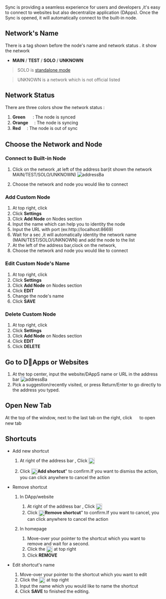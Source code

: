 Sync is providing a seamless experience for users and developers ,it's easy to connect to websites but also decentralize application (DApps). Once the Sync is opened, it will automatically connect to the built-in node.  

##  Network's Name
 There is a tag shown before the node's name and network status . it show the network  
*   **MAIN**  /  **TEST** / **SOLO** / **UNKNOWN**

>SOLO is [standalone mode](https://github.com/vechain/thor#sub-commands)

>UNKNOWN is a network which is not official listed 

## Network Status 
 There are three colors show the network status : 
 1.  **Green** <img src="~@public/image/sync/synced.png"  height = "16px" align=center /> :  The node is synced
 2.   **Orange** <img src="~@public/image/sync/syncing.png"  height = "16px" align=center />: The node is  syncing 
 3. **Red** <img src="~@public/image/sync/out-of-sync.png"  height = "16px" align=center />:  The node is out of sync 

## Choose the Network and Node 
### Connect to Built-in Node
1. Click on the network ,at left of the address bar(it shown the network MAIN/TEST/SOLO/UNKNOWN)
![addressBa](~@public/image/sync/address-bar.png)

2. Choose the network and node you would like to connect

### Add  Custom Node 
1. At top right, click  <img src="~@public/image/sync/menu.png" width = "16px" height = "16px" align=center />
2. Click **Settings** 
3. Click **Add Node** on Nodes section
4. Input the name which can help you to identity the node 
5. Input the URL with port (ex:http://localhost:8669)
6. Wait for a sec ,it will automatically identity the network name (MAIN/TEST/SOLO/UNKNOWN) and add the node to the list
7. At the left of the address bar,clock on the network, 
8. Choose the network and node you would like to connect
    

    
### Edit  Custom Node's Name
    
1. At top right, click  <img src="~@public/image/sync/menu.png" width = "16px" height = "16px" align=center />
2. Click **Settings** 
3. Click **Add Node** on Nodes section
4. Click **EDIT** 
5. Change the node's name
6. Click **SAVE**
    
### Delete  Custom Node
    
1. At top right, click  <img src="~@public/image/sync/menu.png" width = "16px" height = "16px" align=center />
2. Click **Settings** 
3. Click  **Add Node** on Nodes section
4. Click **EDIT** 
5. Click **DELETE**

## Go to DApps or Websites
1. At the top center, input the website/DAppS name or URL in the address bar
![addressBa](~@public/image/sync/address-bar.png)
2. Pick a suggestion/recently visited, or press Return/Enter to go directly to the address you typed.

## Open New Tab 
At the top of the window, next to the last tab on the right, click <img src="~@public/image/sync/new-tab.png" width = "16px" height = "16px" align=center /> to open new tab

## Shortcuts  
*  Add new shortcut 
    1. At right of the address bar , Click <img src="~@public/image/sync/add-shortcut.png"  height = "20px" align=center />

    2. Click <img src="~@public/image/sync/add-shortcut.png"  height = "20px" align=center />**Add shortcut**" to confirm.If you want to dismiss the action, you can click anywhere to cancel the action

* Remove shortcut
    1. In DApp/website
        1. At right of the address bar , Click <img src="~@public/image/sync/remove-shortcut.png"  height = "20px" align=center />
        2. Click <img src="~@public/image/sync/remove-shortcut.png"  height = "20px" align=center />**Remove shortcut**" to confirm.If you want to cancel, you can click anywhere to cancel the action

    2. In homepage
        1. Move-over your pointer to the shortcut which you want to remove and wait for a second.
        2. Click the <img src="~@public/image/sync/edit.png"  height = "20px" align=center /> at top right 
        3. Click **REMOVE**

* Edit shortcut's name
     1. Move-over your pointer to the shortcut which you want to edit
     2. Click the <img src="~@public/image/sync/edit.png"  height = "20px" align=center /> at top right 
     3. Input the name which you would like to name the shortcut
     4. Click **SAVE** to finished the editing.